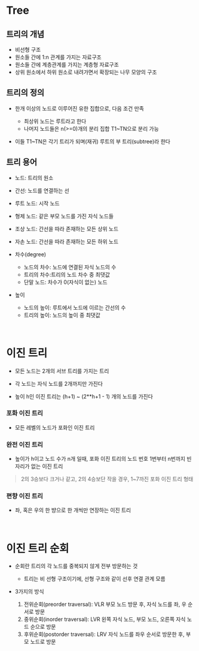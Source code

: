 # Tree

## 트리의 개념

* 비선형 구조
* 원소들 간에 1:n 관계를 가지는 자료구조
* 원소들 간에 계층관계를 가지는 계층형 자료구조
* 상위 원소에서 하위 원소로 내려가면서 확장되는 나무 모양의 구조

## 트리의 정의

* 한개 이상의 노드로 이루어진 유한 집합으로, 다음 조건 만족
    * 최상위 노드는 루트라고 한다
    * 나머지 노드들은 n(>=0)개의 분리 집합 T1~TN으로 분리 가능

* 이들 T1~TN은 각기 트리가 되며(재귀) 루트의 부 트리(subtree)라 한다

## 트리 용어

* 노드: 트리의 원소
* 간선: 노드를 연결하는 선
* 루트 노드: 시작 노드

* 형제 노드: 같은 부모 노드를 가진 자식 노드들
* 조상 노드: 간선을 따라 존재하는 모든 상위 노드
* 자손 노드: 간선을 따라 존재하는 모든 하위 노드

* 차수(degree)
    * 노드의 차수: 노드에 연결된 자식 노드의 수
    * 트리의 차수:트리의 노드 차수 중 최댓값
    * 단말 노드: 차수가 0(자식이 없는) 노드

* 높이
    * 노드의 높이: 루트에서 노드에 이르는 간선의 수
    * 트리의 높이: 노드의 높이 중 최댓값

<br>
 
# 이진 트리

* 모든 노드는 2개의 서브 트리를 가지는 트리

* 각 노드는 자식 노드를 2개까지만 가진다

* 높이 h인 이진 트리는 (h+1) ~ (2**h+1 - 1) 개의 노드를 가진다

### 포화 이진 트리

* 모든 레벨의 노드가 포화인 이진 트리

### 완전 이진 트리

* 높이가 h이고 노드 수가 n개 일때, 포화 이진 트리의 노드 번호 1번부터 n번까지 빈 자리가 없는 이진 트리
> 2의 3승보다 크거나 같고, 2의 4승보단 작을 경우, 1~7까진 포화 이진 트리 형태

### 편향 이진 트리

* 좌, 혹은 우의 한 뱡으로 한 개씩만 연장하는 이진 트리

<br>

# 이진 트리 순회

* 순회란 트리의 각 노드를 중복되지 않게 전부 방문하는 것
    * 트리는 비 선형 구조이기에, 선형 구조와 같이 선후 연결 관계 모름

* 3가지의 방식
    1. 전위순회(preorder traversal): VLR 부모 노드 방문 후, 자식 노드를 좌, 우 순서로 방문
    2. 중위순회(inorder traversal): LVR 왼쪽 자식 노드, 부모 노드, 오른쪽 자식 노드 순으로 방문
    3. 후위순회(postorder traversal): LRV 자식 노드를 좌우 순서로 방문한 후, 부모 노드로 방문